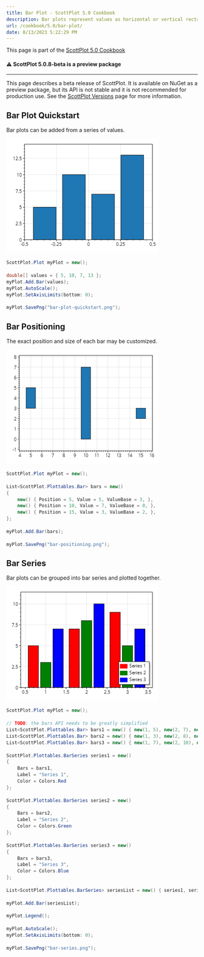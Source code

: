 ```yaml
---
title: Bar Plot - ScottPlot 5.0 Cookbook
description: Bar plots represent values as horizontal or vertical rectangles
url: /cookbook/5.0/bar-plot/
date: 8/13/2023 5:22:29 PM
---
```


This page is part of the [ScottPlot 5.0 Cookbook](../)


<div class='alert alert-warning' role='alert'><h4 class='alert-heading py-0 my-0'>⚠️ ScottPlot 5.0.8-beta is a preview package</h4><hr /><p class='mb-0'><span class='fw-semibold'>This page describes a beta release of ScottPlot.</span> It is available on NuGet as a preview package, but its API is not stable and it is not recommended for production use. See the <a href='https://scottplot.net/versions/'>ScottPlot Versions</a> page for more information. </p></div>



## Bar Plot Quickstart

Bar plots can be added from a series of values.

[![](bar-plot-quickstart.png)](bar-plot-quickstart.png)

```cs
ScottPlot.Plot myPlot = new();

double[] values = { 5, 10, 7, 13 };
myPlot.Add.Bar(values);
myPlot.AutoScale();
myPlot.SetAxisLimits(bottom: 0);

myPlot.SavePng("bar-plot-quickstart.png");
```


## Bar Positioning

The exact position and size of each bar may be customized.

[![](bar-positioning.png)](bar-positioning.png)

```cs
ScottPlot.Plot myPlot = new();

List<ScottPlot.Plottables.Bar> bars = new()
{
    new() { Position = 5, Value = 5, ValueBase = 3, },
    new() { Position = 10, Value = 7, ValueBase = 0, },
    new() { Position = 15, Value = 3, ValueBase = 2, },
};

myPlot.Add.Bar(bars);

myPlot.SavePng("bar-positioning.png");
```


## Bar Series

Bar plots can be grouped into bar series and plotted together.

[![](bar-series.png)](bar-series.png)

```cs
ScottPlot.Plot myPlot = new();

// TODO: the bars API needs to be greatly simplified
List<ScottPlot.Plottables.Bar> bars1 = new() { new(1, 5), new(2, 7), new(3, 9) };
List<ScottPlot.Plottables.Bar> bars2 = new() { new(1, 3), new(2, 8), new(3, 5) };
List<ScottPlot.Plottables.Bar> bars3 = new() { new(1, 7), new(2, 10), new(3, 7) };

ScottPlot.Plottables.BarSeries series1 = new()
{
    Bars = bars1,
    Label = "Series 1",
    Color = Colors.Red
};

ScottPlot.Plottables.BarSeries series2 = new()
{
    Bars = bars2,
    Label = "Series 2",
    Color = Colors.Green
};

ScottPlot.Plottables.BarSeries series3 = new()
{
    Bars = bars3,
    Label = "Series 3",
    Color = Colors.Blue
};

List<ScottPlot.Plottables.BarSeries> seriesList = new() { series1, series2, series3 };

myPlot.Add.Bar(seriesList);

myPlot.Legend();

myPlot.AutoScale();
myPlot.SetAxisLimits(bottom: 0);

myPlot.SavePng("bar-series.png");
```

